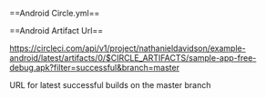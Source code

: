 
==Android Circle.yml==



==Android Artifact Url==

https://circleci.com/api/v1/project/nathanieldavidson/example-android/latest/artifacts/0/$CIRCLE_ARTIFACTS/sample-app-free-debug.apk?filter=successful&branch=master

URL for latest successful builds on the master branch
